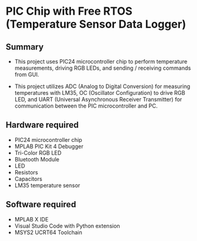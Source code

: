 # PIC Chip with Free RTOS (Temperature Sensor Data Logger) 
## Summary
-  This project uses PIC24 microcontroller chip to perform temperature measurements, driving RGB LEDs, and sending / receiving commands from GUI.

-  This project utilizes ADC (Analog to Digital Conversion) for measuring temperatures with LM35, OC (Oscillator Configuration) to drive RGB LED, and UART (Universal Asynchronous Receiver Transmitter) for communication between the PIC microcontroller and PC.

## Hardware required 
-  PIC24 microcontroller chip
-  MPLAB PIC Kit 4 Debugger
-  Tri-Color RGB LED
-  Bluetooth Module
-  LED 
-  Resistors
-  Capacitors
-  LM35 temperature sensor

## Software required 
-  MPLAB X IDE
-  Visual Studio Code with Python extension 
-  MSYS2 UCRT64 Toolchain

  
  
